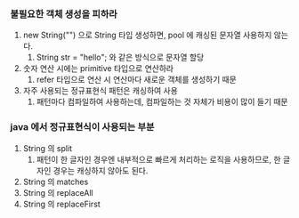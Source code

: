 ### 불필요한 객체 생성을 피하라

1. new String("") 으로 String 타입 생성하면, pool 에 캐싱된 문자열 사용하지 않는다.
    1. String str = "hello"; 와 같은 방식으로 문자열 할당
2. 숫자 연산 시에는 primitive 타입으로 연산하라
    1. refer 타입으로 연산 시 연산마다 새로운 객체를 생성하기 때문
3. 자주 사용되는 정규표현식 패턴은 캐싱하여 사용
    1. 패턴마다 컴파일하여 사용하는데, 컴파일하는 것 자체가 비용이 많이 들기 때문

### java 에서 정규표현식이 사용되는 부분

1. String 의 split
    1. 패턴이 한 글자인 경우엔 내부적으로 빠르게 처리하는 로직을 사용하므로, 한 글자인 경우는 캐싱하지 않아도 된다.
2. String 의 matches
3. String 의 replaceAll
4. String 의 replaceFirst
